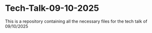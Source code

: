 # Tech-Talk-09-10-2025
This is a repository containing all the necessary files for the tech talk of 09/10/2025 
